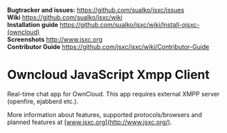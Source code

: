 __Bugtracker and issues:__ https://github.com/sualko/jsxc/issues<br />
__Wiki__ https://github.com/sualko/jsxc/wiki<br />
__Installation guide__ https://github.com/sualko/jsxc/wiki/Install-ojsxc-(owncloud)<br />
__Screenshots__ http://www.jsxc.org<br />
__Contributor Guide__ https://github.com/jsxc/jsxc/wiki/Contributor-Guide

# Owncloud JavaScript Xmpp Client

Real-time chat app for OwnCloud. This app requires external XMPP server (openfire, ejabberd etc.).

More information about features, supported protocols/browsers and planned features at [www.jsxc.org](http://www.jsxc.org/).

